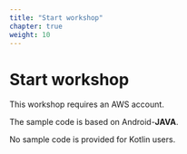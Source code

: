 ```yaml
---
title: "Start workshop"
chapter: true
weight: 10
---
```


# Start workshop

This workshop requires an AWS account.



The sample code is based on Android-**JAVA**.

No sample code is provided for Kotlin users.



<br><br>

